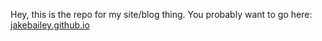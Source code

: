 Hey, this is the repo for my site/blog thing. You probably want to go here:
[jakebailey.github.io](https://jakebailey.github.io/)
